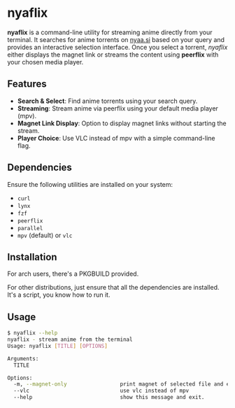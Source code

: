 # nyaflix

**nyaflix** is a command-line utility for streaming anime directly from your terminal.
It searches for anime torrents on [nyaa.si](https://nyaa.si) based on your query and provides an interactive selection interface.
Once you select a torrent, *nyaflix* either displays the magnet link or streams the content using **peerflix** with your chosen media player.

## Features

- **Search & Select**: Find anime torrents using your search query.
- **Streaming**: Stream anime via peerflix using your default media player (mpv).
- **Magnet Link Display**: Option to display magnet links without starting the stream.
- **Player Choice**: Use VLC instead of mpv with a simple command-line flag.

## Dependencies

Ensure the following utilities are installed on your system:

- `curl`
- `lynx`
- `fzf`
- `peerflix`
- `parallel`
- `mpv` (default) or `vlc`

## Installation

For arch users, there's a PKGBUILD provided.

For other distributions, just ensure that all the dependencies are installed.
It's a script, you know how to run it.

## Usage

```bash
$ nyaflix --help
nyaflix - stream anime from the terminal
Usage: nyaflix [TITLE] [OPTIONS]

Arguments:
  TITLE

Options:
  -m, --magnet-only                 print magnet of selected file and exit
  --vlc                             use vlc instead of mpv
  --help                            show this message and exit.
```
